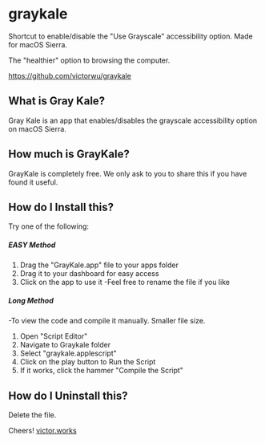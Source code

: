 # graykale

Shortcut to enable/disable the "Use Grayscale" 
accessibility option. Made for macOS Sierra.

The "healthier" option to browsing the computer.

https://github.com/victorwu/graykale


## What is Gray Kale?

Gray Kale is an app that enables/disables the grayscale 
accessibility option on macOS Sierra.



## How much is GrayKale?

GrayKale is completely free. We only ask to you to
share this if you have found it useful.



## How do I Install this?

Try one of the following:

##### EASY Method
1. Drag the "GrayKale.app" file to your apps folder
2. Drag it to your dashboard for easy access
3. Click on the app to use it
  -Feel free to rename the file if you like

##### Long Method
  -To view the code and compile it manually. Smaller file size.

1. Open "Script Editor"
2. Navigate to Graykale folder
3. Select "graykale.applescript"
4. Click on the play button to Run the Script
5. If it works, click the hammer "Compile the Script"



## How do I Uninstall this?

Delete the file.



Cheers!
[victor.works](http://victor.works/)